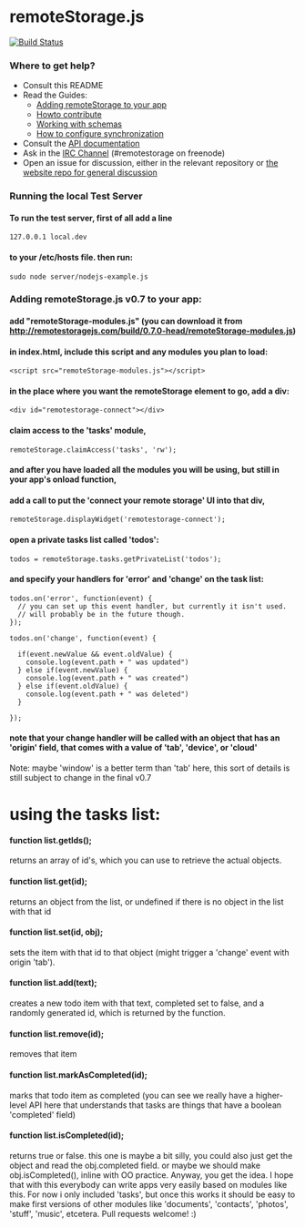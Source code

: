 # remoteStorage.js

[![Build Status](https://secure.travis-ci.org/RemoteStorage/remoteStorage.js.png)](http://travis-ci.org/RemoteStorage/remoteStorage.js)

### Where to get help?

* Consult this README
* Read the Guides:
  * [Adding remoteStorage to your app](http://remotestoragejs.com/doc/code/files2/howto-include-txt.html)
  * [Howto contribute](http://remotestoragejs.com/doc/code/files2/howto-contribute-txt.html)
  * [Working with schemas](http://remotestoragejs.com/doc/code/files2/howto-include-txt.html)
  * [How to configure synchronization](http://remotestoragejs.com/doc/code/files/lib/sync-js.html#How_to_configure_sync)
* Consult the [API documentation](http://remotestoragejs.com/doc/code)
* Ask in the [IRC Channel](http://webchat.freenode.net/?channels=remotestorage) (#remotestorage on freenode)
* Open an issue for discussion, either in the relevant repository or [the website repo for general discussion](https://github.com/remotestorage/remotestorage.io/issues)

### Running the local Test Server

#### To run the test server, first of all add a line

    127.0.0.1 local.dev

#### to your /etc/hosts file. then run:

    sudo node server/nodejs-example.js

### Adding remoteStorage.js v0.7 to your app:

#### add "remoteStorage-modules.js" (you can download it from http://remotestoragejs.com/build/0.7.0-head/remoteStorage-modules.js)
#### in index.html, include this script and any modules you plan to load:

    <script src="remoteStorage-modules.js"></script>

#### in the place where you want the remoteStorage element to go, add a div:

    <div id="remotestorage-connect"></div>

#### claim access to the 'tasks' module,

    remoteStorage.claimAccess('tasks', 'rw');

#### and after you have loaded all the modules you will be using, but still in your app's onload function,
#### add a call to put the 'connect your remote storage' UI into that div, 

    remoteStorage.displayWidget('remotestorage-connect');

#### open a private tasks list called 'todos':

    todos = remoteStorage.tasks.getPrivateList('todos');

#### and specify your handlers for 'error' and 'change' on the task list:

    todos.on('error', function(event) {
      // you can set up this event handler, but currently it isn't used.
      // will probably be in the future though.
    });

    todos.on('change', function(event) {

      if(event.newValue && event.oldValue) {
        console.log(event.path + " was updated")
      } else if(event.newValue) {
        console.log(event.path + " was created")
      } else if(event.oldValue) {
        console.log(event.path + " was deleted")
      }

    });

#### note that your change handler will be called with an object that has an 'origin' field, that comes with a value of 'tab', 'device', or 'cloud'

Note: maybe 'window' is a better term than 'tab' here, this sort of details is still subject to change in the final v0.7


# using the tasks list:

#### function list.getIds();

returns an array of id's, which you can use to retrieve the actual objects.

#### function list.get(id);

returns an object from the list, or undefined if there is no object in the list with that id

#### function list.set(id, obj);

sets the item with that id to that object (might trigger a 'change' event with origin 'tab').

#### function list.add(text);

creates a new todo item with that text, completed set to false, and a randomly generated id, which is returned by the function.

#### function list.remove(id);

removes that item

#### function list.markAsCompleted(id);

marks that todo item as completed (you can see we really have a higher-level API here that understands that tasks are things that have a boolean 'completed' field)

#### function list.isCompleted(id);

returns true or false. this one is maybe a bit silly, you could also just get the object and read the obj.completed field. or maybe we should make obj.isCompleted(), 
inline with OO practice. Anyway, you get the idea. I hope that with this everybody can write apps very easily based on modules like this. For now i only included 'tasks', but once this works it should be easy to make first versions of other modules like 'documents', 'contacts', 'photos', 'stuff', 'music', etcetera. Pull requests welcome! :)
